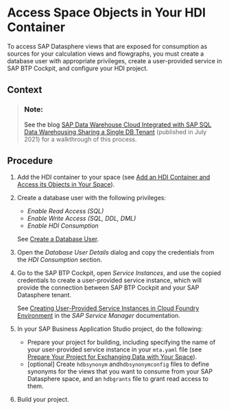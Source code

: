 <!-- loio656eebc2ced14ec09afa455224fa9a98 -->

# Access Space Objects in Your HDI Container

To access SAP Datasphere views that are exposed for consumption as sources for your calculation views and flowgraphs, you must create a database user with appropriate privileges, create a user-provided service in SAP BTP Cockpit, and configure your HDI project.



<a name="loio656eebc2ced14ec09afa455224fa9a98__context_jdt_wv2_pmb"/>

## Context

> ### Note:  
> See the blog [SAP Data Warehouse Cloud Integrated with SAP SQL Data Warehousing Sharing a Single DB Tenant](https://blogs.sap.com/2020/07/01/sap-data-warehouse-cloud-integrated-with-sap-sql-data-warehousing-sharing-a-single-db-tenant/) \(published in July 2021\) for a walkthrough of this process.



<a name="loio656eebc2ced14ec09afa455224fa9a98__steps_gj3_sh4_5mb"/>

## Procedure

1.  Add the HDI container to your space \(see [Add an HDI Container and Access its Objects in Your Space](add-an-hdi-container-and-access-its-objects-in-your-s-5d55da5.md)\).

2.  Create a database user with the following privileges:

    -   *Enable Read Access \(SQL\)*
    -   *Enable Write Access \(SQL, DDL, DML\)*
    -   *Enable HDI Consumption*

    See [Create a Database User](../Integrating-Data-Via-Database-Users/Open-SQL-Schema/create-a-database-user-798e3fd.md).

3.  Open the *Database User Details* dialog and copy the credentials from the *HDI Consumption* section.

4.  Go to the SAP BTP Cockpit, open *Service Instances*, and use the copied credentials to create a user-provided service instance, which will provide the connection between SAP BTP Cockpit and your SAP Datasphere tenant.

    See [Creating User-Provided Service Instances in Cloud Foundry Environment](https://help.sap.com/viewer/09cc82baadc542a688176dce601398de/Cloud/en-US/7c0125b78d744de6bed4595351fd120e.html) in the *SAP Service Manager* documentation.

5.  In your SAP Business Application Studio project, do the following:

    -   Prepare your project for building, including specifying the name of your user-provided service instance in your `mta.yaml` file \(see [Prepare Your Project for Exchanging Data with Your Space](prepare-your-project-for-exchanging-data-with-your-sp-a94e163.md)\).
    -   \[optional\] Create `hdbsynonym` and`hdbsynonymconfig` files to define synonyms for the views that you want to consume from your SAP Datasphere space, and an `hdbgrants` file to grant read access to them.

6.  Build your project.


